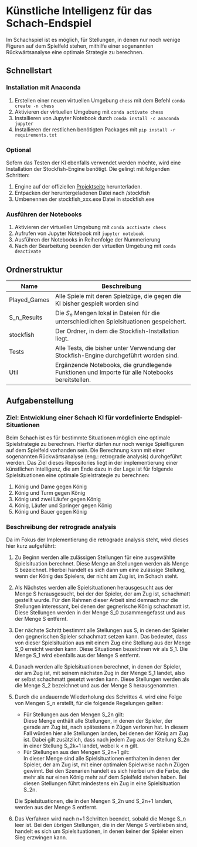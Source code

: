 # Künstliche Intelligenz für das Schach-Endspiel

Im Schachspiel ist es möglich, für Stellungen, in denen nur noch wenige Figuren auf dem Spielfeld stehen, mithilfe einer
sogenannten Rückwärtsanalyse eine optimale Strategie zu berechnen.

## Schnellstart

### Installation mit Anaconda

1. Erstellen einer neuen virtuellen Umgebung ``chess`` mit dem Befehl ``conda create -n chess``
2. Aktivieren der virtuellen Umgebung mit ``conda activate chess``
3. Installieren von Jupyter Notebook durch ``conda install -c anaconda jupyter``
4. Installieren der restlichen benötigten Packages mit ``pip install -r requirements.txt``

### Optional

Sofern das Testen der KI ebenfalls verwendet werden möchte, wird eine Installation der Stockfish-Engine benötigt. Die
gelingt mit folgenden Schritten:

1. Engine auf der offiziellen [Projektseite](https://stockfishchess.org/download/) herunterladen.
2. Entpacken der heruntergeladenen Datei nach /stockfish
3. Umbenennen der stockfish_xxx.exe Datei in stockfish.exe

### Ausführen der Notebooks

1. Aktivieren der virtuellen Umgebung mit ``conda acctivate chess``
2. Aufrufen von Jupyter Notebook mit ``jupyter notebook``
3. Ausführen der Notebooks in Reihenfolge der Nummerierung
4. Nach der Bearbeitung beenden der virtuellen Umgebung mit ``conda deactivate``

## Ordnerstruktur

| Name         | Beschreibung                                                                                    |
|--------------|-------------------------------------------------------------------------------------------------|
| Played_Games | Alle Spiele mit deren Spielzüge, die gegen die KI bisher gespielt worden sind                   |
| S_n_Results  | Die $S_n$ Mengen lokal in Dateien für die unterschiedlichen Spielsituationen gespeichert.       |
| stockfish    | Der Ordner, in dem die Stockfish-Installation liegt.                                            |
| Tests        | Alle Tests, die bisher unter Verwendung der Stockfish-Engine durchgeführt worden sind.          |
| Util         | Ergänzende Notebooks, die grundlegende Funktionen und Importe für alle Notebooks bereitstellen. |

## Aufgabenstellung

### Ziel: Entwicklung einer Schach KI für vordefinierte Endspiel-Situationen

Beim Schach ist es für bestimmte Situationen möglich eine optimale Spielstrategie zu berechnen. Hierfür dürfen nur noch
wenige Spielfiguren auf dem Spielfeld vorhanden sein. Die Berechnung kann mit einer sogenannten Rückwärtsanalyse (eng.:
retrograde analysis) durchgeführt werden. Das Ziel dieses Repositories liegt in der implementierung einer künstlichen
Intelligenz, die am Ende dazu in der Lage ist für folgende Spielsituationen eine optimale Spielstrategie zu berechnen:

1. König und Dame gegen König
2. König und Turm gegen König
3. König und zwei Läufer gegen König
4. König, Läufer und Springer gegen König
5. König und Bauer gegen König

### Beschreibung der retrograde analysis

Da im Fokus der Implementierung die retrograde analysis steht, wird dieses hier kurz aufgeführt:

1. Zu Beginn werden alle zulässigen Stellungen für eine ausgewählte Spielsituation berechnet. Diese Menge an Stellungen
   werden als Menge S bezeichnet. Hierbei handelt es sich dann um eine zulässige Stellung, wenn der König des Spielers,
   der nicht am Zug ist, im Schach steht.
2. Als Nächstes werden alle Spielsituationen herausgesucht aus der Menge S herausgesucht, bei der der Spieler, der am
   Zug ist, schachmatt gestellt wurde. Für den Rahmen dieser Arbeit sind demnach nur die Stellungen interessant, bei
   denen der gegnerische König schachmatt ist. Diese Stellungen werden in der Menge S_0 zusammengefasst und aus der
   Menge S entfernt.
3. Der nächste Schritt bestimmt alle Stellungen aus S, in denen der Spieler den gegnerischen Spieler schachmatt setzen
   kann. Das bedeutet, dass von dieser Spielsituation aus mit einem Zug eine Stellung aus der Menge S_0 erreicht werden
   kann. Diese Situationen bezeichnen wir als S_1. Die Menge S_1 wird ebenfalls aus der Menge S entfernt.
4. Danach werden alle Spielsituationen berechnet, in denen der Spieler, der am Zug ist, mit seinem nächsten Zug in der
   Menge S_1 landet, also er selbst schachmatt gesetzt werden kann. Diese Stellungen werden als die Menge S_2 bezeichnet
   und aus der Menge S herausgenommen.
5. Durch die andauernde Wiederholung des Schrittes 4. wird eine Folge von Mengen S_n erstellt, für die folgende
   Regelungen gelten:
    * Für Stellungen aus den Mengen S_2n gilt: <br/>
      Diese Menge enthält alle Stellungen, in denen der Spieler, der gerade am Zug ist, nach spätestens n Zügen verloren
      hat. In diesem Fall würden hier alle Stellungen landen, bei denen der König am Zug ist. Dabei gilt zusätzlich,
      dass nach jedem Zug aus der Stellung S_2n in einer Stellung S_2k+1 landet, wobei k < n gilt.
    * Für Stellungen aus den Mengen S_2n+1 gilt: <br/>
      In dieser Menge sind alle Spielsituationen enthalten in denen der Spieler, der am Zug ist, mit einer optimalen
      Spielweise nach n Zügen gewinnt. Bei den Szenarien handelt es sich hierbei um die Farbe, die mehr als nur einen
      König mehr auf dem Spielfeld stehen haben. Bei diesen Stellungen führt mindestens ein Zug in eine Spielsituation
      S_2n.

   Die Spielsituationen, die in den Mengen S_2n und S_2n+1 landen, werden aus der Menge S entfernt.
6. Das Verfahren wird nach n+1 Schritten beendet, sobald die Menge S_n leer ist. Bei den übrigen Stellungen, die in der
   Menge S verblieben sind, handelt es sich um Spielsituationen, in denen keiner der Spieler einen Sieg erzwingen kann.
